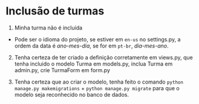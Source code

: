 # Inclusão de turmas

1. Minha turma não é incluída

- Pode ser o idioma do projeto, se estiver em `en-us` no settings.py, a ordem da data é *ano-mes-dia*, se for em ``pt-br``, *dia-mes-ano*.

2. Tenha certeza de ter criado a definição corretamente em views.py, que tenha incluido o modelo Turma em models.py, inclua Turma em admin.py, crie TurmaForm em form.py

3. Tenha certeza que ao criar o modelo, tenha feito o comando ``python manage.py makemigrations`` + ``python manage.py migrate`` para que o modelo seja reconhecido no banco de dados.
